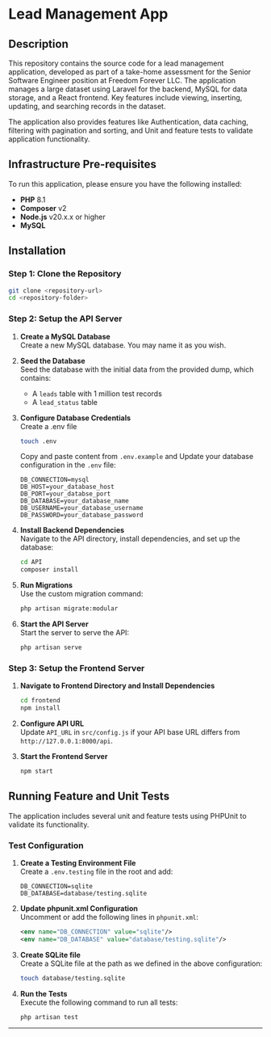 
# Lead Management App

## Description
This repository contains the source code for a lead management application, developed as part of a take-home assessment for the Senior Software Engineer position at Freedom Forever LLC. The application manages a large dataset using Laravel for the backend, MySQL for data storage, and a React frontend. Key features include viewing, inserting, updating, and searching records in the dataset.

The application also provides features like Authentication, data caching, filtering with pagination and sorting, and Unit and feature tests to validate application functionality.

## Infrastructure Pre-requisites
To run this application, please ensure you have the following installed:
- **PHP** 8.1
- **Composer** v2
- **Node.js** v20.x.x or higher
- **MySQL**

## Installation

### Step 1: Clone the Repository
```bash
git clone <repository-url>
cd <repository-folder>
```

### Step 2: Setup the API Server

1. **Create a MySQL Database**  
   Create a new MySQL database. You may name it as you wish.

2. **Seed the Database**  
   Seed the database with the initial data from the provided dump, which contains:
   - A `leads` table with 1 million test records
   - A `lead_status` table

3. **Configure Database Credentials**  
   Create a .env file
    ```bash
   touch .env
   ```

   Copy and paste content from `.env.example` and Update your database configuration in the `.env` file:
   ```plaintext
   DB_CONNECTION=mysql
   DB_HOST=your_database_host
   DB_PORT=your_databse_port
   DB_DATABASE=your_database_name
   DB_USERNAME=your_database_username
   DB_PASSWORD=your_database_password
   ```

5. **Install Backend Dependencies**  
   Navigate to the API directory, install dependencies, and set up the database:
   ```bash
   cd API
   composer install
   ```

6. **Run Migrations**  
   Use the custom migration command:
   ```bash
   php artisan migrate:modular
   ```

7. **Start the API Server**  
   Start the server to serve the API:
   ```bash
   php artisan serve
   ```

### Step 3: Setup the Frontend Server

1. **Navigate to Frontend Directory and Install Dependencies**
   ```bash
   cd frontend
   npm install
   ```

2. **Configure API URL**  
   Update `API_URL` in `src/config.js` if your API base URL differs from `http://127.0.0.1:8000/api`.

3. **Start the Frontend Server**  
   ```bash
   npm start
   ```

## Running Feature and Unit Tests

The application includes several unit and feature tests using PHPUnit to validate its functionality.

### Test Configuration

1. **Create a Testing Environment File**  
   Create a `.env.testing` file in the root and add:
   ```plaintext
   DB_CONNECTION=sqlite
   DB_DATABASE=database/testing.sqlite
   ```

2. **Update phpunit.xml Configuration**  
   Uncomment or add the following lines in `phpunit.xml`:
   ```xml
   <env name="DB_CONNECTION" value="sqlite"/>
   <env name="DB_DATABASE" value="database/testing.sqlite"/>
   ```
3. **Create SQLite file**  
   Create a SQLite file at the path as we defined in the above configuration:
   ```bash
   touch database/testing.sqlite
   ```
   
4. **Run the Tests**  
   Execute the following command to run all tests:
   ```bash
   php artisan test
   ```

---
